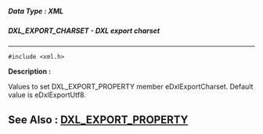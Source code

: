 ##### Data Type : XML
##### DXL_EXPORT_CHARSET - DXL export charset
---
```
#include <xml.h>
```
**Description :**

Values to set DXL_EXPORT_PROPERTY member eDxlExportCharset.  Default value is 
eDxlExportUtf8.

**See Also :**
[DXL_EXPORT_PROPERTY](/reference/Data/DXL_EXPORT_PROPERTY)
---
